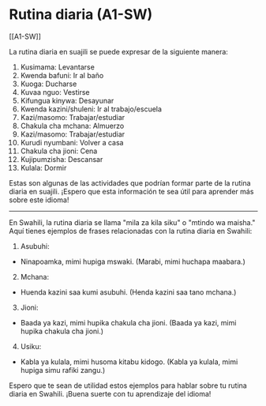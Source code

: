 # Rutina diaria (A1-SW)

[[A1-SW]]

La rutina diaria en suajili se puede expresar de la siguiente manera:

1. Kusimama: Levantarse
2. Kwenda bafuni: Ir al baño
3. Kuoga: Ducharse
4. Kuvaa nguo: Vestirse
5. Kifungua kinywa: Desayunar
6. Kwenda kazini/shuleni: Ir al trabajo/escuela
7. Kazi/masomo: Trabajar/estudiar
8. Chakula cha mchana: Almuerzo
9. Kazi/masomo: Trabajar/estudiar
10. Kurudi nyumbani: Volver a casa
11. Chakula cha jioni: Cena
12. Kujipumzisha: Descansar
13. Kulala: Dormir

Estas son algunas de las actividades que podrían formar parte de la rutina diaria en suajili. ¡Espero que esta información te sea útil para aprender más sobre este idioma!
 
---

En Swahili, la rutina diaria se llama "mila za kila siku" o "mtindo wa maisha." Aquí tienes ejemplos de frases relacionadas con la rutina diaria en Swahili:

1. Asubuhi:
- Ninapoamka, mimi hupiga mswaki.
(Marabi, mimi huchapa maabara.)

2. Mchana:
- Huenda kazini saa kumi asubuhi.
(Henda kazini saa tano mchana.)

3. Jioni:
- Baada ya kazi, mimi hupika chakula cha jioni.
(Baada ya kazi, mimi hupika chakula cha jioni.)

4. Usiku:
- Kabla ya kulala, mimi husoma kitabu kidogo.
(Kabla ya kulala, mimi hupiga simu rafiki zangu.)

Espero que te sean de utilidad estos ejemplos para hablar sobre tu rutina diaria en Swahili. ¡Buena suerte con tu aprendizaje del idioma!
